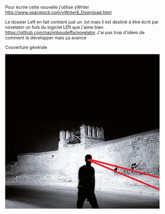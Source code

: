 Pour écrire cette nouvelle j'utilise yWriter http://www.spacejock.com/yWriter6_Download.html

Le dossier Left en fait contient just un .txt mais il est destiné à être écrit par novelator un fork du logiciel LEft que j'aime bien
https://github.com/nazimboudeffa/novelator
J'ai pas trop d'idées de comment le développer mais ça avance

Couverture générale

![etranger2](etranger2.jpg)
